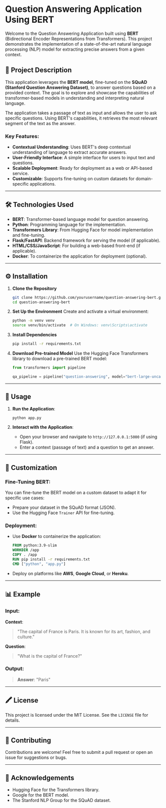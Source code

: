 # Question Answering Application Using BERT 
 
Welcome to the Question Answering Application built using **BERT** (Bidirectional Encoder Representations from Transformers). This project demonstrates the implementation of a state-of-the-art natural language processing (NLP) model for extracting precise answers from a given context.
 
## 📖 Project Description 

This application leverages the **BERT model**, fine-tuned on the **SQuAD (Stanford Question Answering Dataset)**, to answer questions based on a provided context. The goal is to explore and showcase the capabilities of transformer-based models in understanding and interpreting natural language.

The application takes a passage of text as input and allows the user to ask specific questions. Using BERT's capabilities, it retrieves the most relevant segment of the text as the answer.

### Key Features:
- **Contextual Understanding**: Uses BERT's deep contextual understanding of language to extract accurate answers.
- **User-Friendly Interface**: A simple interface for users to input text and questions.
- **Scalable Deployment**: Ready for deployment as a web or API-based service.
- **Customizable**: Supports fine-tuning on custom datasets for domain-specific applications.

---

## 🛠️ Technologies Used

- **BERT**: Transformer-based language model for question answering.
- **Python**: Programming language for the implementation.
- **Transformers Library**: From Hugging Face for model implementation and fine-tuning.
- **Flask/FastAPI**: Backend framework for serving the model (if applicable).
- **HTML/CSS/JavaScript**: For building a web-based front-end (if applicable).
- **Docker**: To containerize the application for deployment (optional).

---

## ⚙️ Installation

1. **Clone the Repository**
   ```bash
   git clone https://github.com/yourusername/question-answering-bert.git
   cd question-answering-bert
   ```

2. **Set Up the Environment**
   Create and activate a virtual environment:
   ```bash
   python -m venv venv
   source venv/bin/activate  # On Windows: venv\Scripts\activate
   ```

3. **Install Dependencies**
   ```bash
   pip install -r requirements.txt
   ```

4. **Download Pre-trained Model**
   Use the Hugging Face Transformers library to download a pre-trained BERT model:
   ```python
   from transformers import pipeline

   qa_pipeline = pipeline("question-answering", model="bert-large-uncased-whole-word-masking-finetuned-squad")
   ```

---

## 🚀 Usage

1. **Run the Application**:
   ```bash
   python app.py
   ```

2. **Interact with the Application**:
   - Open your browser and navigate to `http://127.0.0.1:5000` (if using Flask).
   - Enter a context (passage of text) and a question to get an answer.

---

## 🔧 Customization

### Fine-Tuning BERT:
You can fine-tune the BERT model on a custom dataset to adapt it for specific use cases:
- Prepare your dataset in the SQuAD format (JSON).
- Use the Hugging Face `Trainer` API for fine-tuning.

### Deployment:
- Use **Docker** to containerize the application:
   ```dockerfile
   FROM python:3.9-slim
   WORKDIR /app
   COPY . /app
   RUN pip install -r requirements.txt
   CMD ["python", "app.py"]
   ```
- Deploy on platforms like **AWS**, **Google Cloud**, or **Heroku**.

---

## 📊 Example

### Input:
**Context**:
> "The capital of France is Paris. It is known for its art, fashion, and culture."

**Question**:
> "What is the capital of France?"

### Output:
> **Answer**: "Paris"

---

## 🖍️ License

This project is licensed under the MIT License. See the `LICENSE` file for details.

---

## 🤝 Contributing

Contributions are welcome! Feel free to submit a pull request or open an issue for suggestions or bugs.

---

## 🌟 Acknowledgements

- Hugging Face for the Transformers library.
- Google for the BERT model.
- The Stanford NLP Group for the SQuAD dataset.

